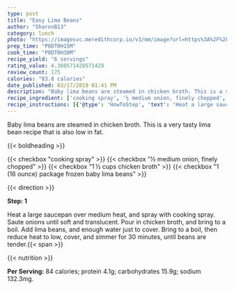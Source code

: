 ```yaml
---
type: post
title: "Easy Lima Beans"
author: "SharonB13"
category: lunch
photo: "https://imagesvc.meredithcorp.io/v3/mm/image?url=https%3A%2F%2Fimages.media-allrecipes.com%2Fuserphotos%2F64103.jpg"
prep_time: "P0DT0H15M"
cook_time: "P0DT0H30M"
recipe_yield: "6 servings"
rating_value: 4.388571428571429
review_count: 175
calories: "83.8 calories"
date_published: 03/17/2019 01:41 PM
description: "Baby lima beans are steamed in chicken broth. This is a very tasty lima bean recipe that is also low in fat."
recipe_ingredient: ['cooking spray', '½ medium onion, finely chopped', '1\u2009½ cups chicken broth', '1 (16 ounce) package frozen baby lima beans']
recipe_instructions: [{'@type': 'HowToStep', 'text': 'Heat a large saucepan over medium heat, and spray with cooking spray. Saute onions until soft and translucent. Pour in chicken broth, and bring to a boil. Add lima beans, and enough water just to cover. Bring to a boil, then reduce heat to low, cover, and simmer for 30 minutes, until beans are tender.\n'}]
---
```


Baby lima beans are steamed in chicken broth. This is a very tasty lima bean recipe that is also low in fat. 

{{< boldheading >}}

{{< checkbox "cooking spray" >}}
{{< checkbox "½ medium onion, finely chopped" >}}
{{< checkbox "1 ½ cups chicken broth" >}}
{{< checkbox "1 (16 ounce) package frozen baby lima beans" >}}


{{< direction >}}

**Step: 1**

Heat a large saucepan over medium heat, and spray with cooking spray. Saute onions until soft and translucent. Pour in chicken broth, and bring to a boil. Add lima beans, and enough water just to cover. Bring to a boil, then reduce heat to low, cover, and simmer for 30 minutes, until beans are tender.{{< span >}}

{{< nutrition >}}

**Per Serving:** 84 calories; protein 4.1g; carbohydrates 15.9g; sodium 132.3mg.